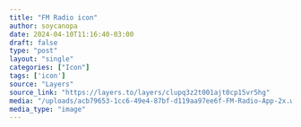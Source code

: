 ```yaml
---
title: "FM Radio icon"
author: soycanopa
date: 2024-04-10T11:16:40-03:00
draft: false
type: "post"
layout: "single"
categories: ["Icon"]
tags: ['icon']
source: "Layers"
source_link: "https://layers.to/layers/clupq3z2t001ajt0cp15vr5hg"
media: "/uploads/acb79653-1cc6-49e4-87bf-d119aa97ee6f-FM-Radio-App-2x.webp"
media_type: "image"
---
```


